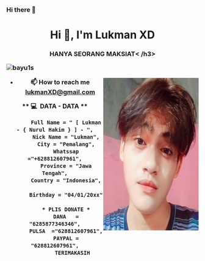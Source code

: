### Hi there 👋

<!--
**lukmanXD0/lukmanXD0** is a ✨ _special_ ✨ repository because its `README.md` (this file) appears on your GitHub profile.

Here are some ideas to get you started:

- 🔭 I’m currently working on ...
- 🌱 I’m currently learning ...
- 👯 I’m looking to collaborate on ...
- 🤔 I’m looking for help with ...
- 💬 Ask me about ...
- 📫 How to reach me: ...
- 😄 Pronouns: ...
- ⚡ Fun fact: ...
-->
<h1 align="center">Hi 👋, I'm Lukman XD</h1>
<h3 align="center">   HANYA SEORANG MAKSIAT<  /h3>

<p align="left"> <img src="https://komarev.com/ghpvc/?username=bayu1s&label=Profile%20views&color=129e00&style=plastic" alt="bayu1s" /> </p>
<img align="right" alt="Coding" width="250" height="400" src="IMG_20230509_233741.jpg">



- 📫 How to reach me **lukmanXD@gmail.com**

 ** 💻 &nbsp;DATA -  DATA **

     
           Full Name = " [ Lukman - { Nurul Hakim } ] - ",
           Nick Name = "Lukman",
           City = "Pemalang",
           Whatssap ="+628812607961",
           Province = "Jawa Tengah",
           Country = "Indonesia",

           Birthday = "04/01/20xx"
           
           * PLIS DONATE *
           DANA   = "6285877346346",
           PULSA  ="628812607961",
           PAYPAL = "628812607961",
               TERIMAKASIH
          
####
